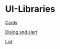 # UI-Libraries

[Cards](https://github.com/aligithubtest/UI-Libraries/blob/master/Cards.md)

[Dialog and alert](https://github.com/aligithubtest/UI-Libraries/blob/master/Dialog%20and%20alert.md)

[List](https://github.com/aligithubtest/UI-Libraries/blob/master/List.md)
